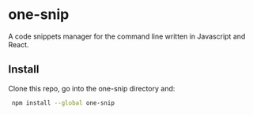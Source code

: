 # one-snip

A code snippets manager for the command line written in Javascript and React.

## Install

Clone this repo, go into the one-snip directory and:

```bash
 npm install --global one-snip
```
